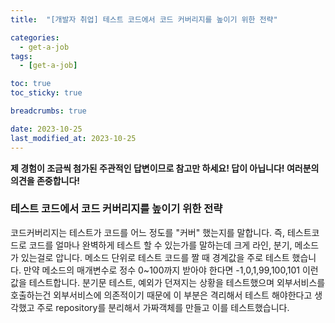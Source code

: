 ```yaml
---
title:  "[개발자 취업] 테스트 코드에서 코드 커버리지를 높이기 위한 전략"

categories:
  - get-a-job
tags:
  - [get-a-job]

toc: true
toc_sticky: true

breadcrumbs: true

date: 2023-10-25
last_modified_at: 2023-10-25
---
```


**제 경험이 조금씩 첨가된 주관적인 답변이므로 참고만 하세요! 답이 아닙니다! 여러분의 의견을 존중합니다!**

### 테스트 코드에서 코드 커버리지를 높이기 위한 전략
코드커버리지는 테스트가 코드를 어느 정도를 "커버" 했는지를 말합니다. 
즉, 테스트코드로 코드를 얼마나 완벽하게 테스트 할 수 있는가를 말하는데 크게 라인, 분기, 메소드가 있는걸로 압니다.
메소드 단위로 테스트 코드를 짤 때 경계값을 주로 테스트 했습니다. 만약 메소드의 매개변수로 정수 0~100까지 받아야 한다면 -1,0,1,99,100,101 이런 값을 테스트합니다.
분기문 테스트, 예외가 던져지는 상황을 테스트했으며 외부서비스를 호출하는건 외부서비스에 의존적이기 때문에 이 부분은 격리해서 테스트 해야한다고 생각했고
주로 repository를 분리해서 가짜객체를 만들고 이를 테스트했습니다.
